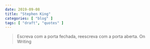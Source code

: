 ```yaml
---
date: 2019-09-08
title: "Stephen King"
categories: [ "blog" ]
tags: [ "draft", "quotes" ]
---
```

> Escreva com a porta fechada, reescreva com a porta aberta. On Writing
